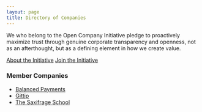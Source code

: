 ```yaml
---
layout: page
title: Directory of Companies
---
```


We who belong to the Open Company Initiative pledge to proactively maximize
trust through genuine corporate transparency and openness, not as an
afterthought, but as a defining element in how we create value.

<div class="nav">
    <a href="/about/">About the Initiative</a>
    <a href="/join/">Join the Initiative</a>
</div>


### Member Companies

<ul>
    <li><a href="https://www.balancedpayments.com/open">Balanced Payments</a></li>
    <li><a href="https://www.gittip.com/">Gittip</a></li>
    <li><a href="http://www.saxifrageschool.org/">The Saxifrage School</a></li>
</ul>

